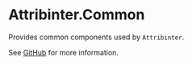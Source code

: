 # Attribinter.Common

Provides common components used by `Attribinter`.

See [GitHub](https://github.com/Attribinter/Attribinter.Core) for more information.